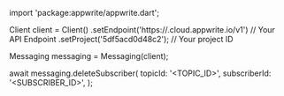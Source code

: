import 'package:appwrite/appwrite.dart';

Client client = Client()
    .setEndpoint('https://<REGION>.cloud.appwrite.io/v1') // Your API Endpoint
    .setProject('5df5acd0d48c2'); // Your project ID

Messaging messaging = Messaging(client);

await messaging.deleteSubscriber(
    topicId: '<TOPIC_ID>',
    subscriberId: '<SUBSCRIBER_ID>',
);
